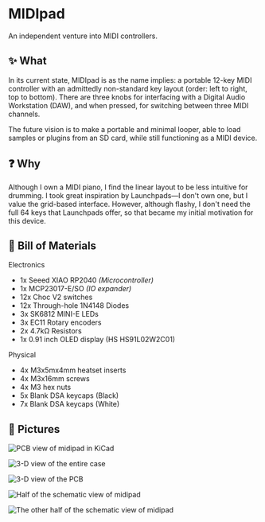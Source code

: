 # MIDIpad

An independent venture into MIDI controllers.

## ✨ What 

In its current state, MIDIpad is as the name implies: a portable 12-key MIDI controller
with an admittedly non-standard key layout (order: left to right, top to bottom). There
are three knobs for interfacing with a Digital Audio Workstation (DAW), and when pressed,
for switching between three MIDI channels.

The future vision is to make a portable and minimal looper, able to load samples or
plugins from an SD card, while still functioning as a MIDI device.

## ❓ Why

Although I own a MIDI piano, I find the linear layout to be less intuitive for drumming.
I took great inspiration by Launchpads—I don't own one, but I value the grid-based
interface. However, although flashy, I don't need the full 64 keys that Launchpads offer,
so that became my initial motivation for this device.

## 📝 Bill of Materials

Electronics

- 1x Seeed XIAO RP2040 _(Microcontroller)_
- 1x MCP23017-E/SO _(IO expander)_
- 12x Choc V2 switches
- 12x Through-hole 1N4148 Diodes
- 3x SK6812 MINI-E LEDs
- 3x EC11 Rotary encoders
- 2x 4.7kΩ Resistors
- 1x 0.91 inch OLED display (HS HS91L02W2C01)

Physical

- 4x M3x5mx4mm heatset inserts
- 4x M3x16mm screws
- 4x M3 hex nuts
- 5x Blank DSA keycaps (Black)
- 7x Blank DSA keycaps (White)

## 📸 Pictures

![PCB view of midipad in KiCad](https://github.com/user-attachments/assets/e291a786-e8bb-4892-b345-8339b5e39b9f)

![3-D view of the entire case](https://github.com/user-attachments/assets/bb3579b9-1218-4698-a2f8-db43de450aad)

![3-D view of the PCB](https://github.com/user-attachments/assets/9d02af57-4bf4-4724-8494-3c31c4919a5e)


![Half of the schematic view of midipad](https://github.com/user-attachments/assets/3db30f81-78f0-42c3-90d1-1a9fae4ef9c9)

![The other half of the schematic view of midipad](https://github.com/user-attachments/assets/7542dc9c-3ca8-418c-934b-b8694c95423f)
